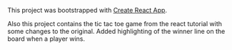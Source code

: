 This project was bootstrapped with [Create React App](https://github.com/facebookincubator/create-react-app).


Also this project contains the tic tac toe game from the react tutorial with some changes to the original.
Added highlighting of the winner line on the board when a player wins.